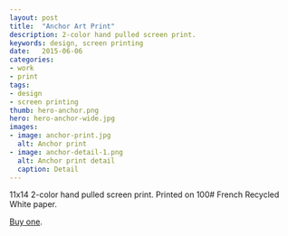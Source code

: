 ```yaml
---
layout: post
title:  "Anchor Art Print"
description: 2-color hand pulled screen print.
keywords: design, screen printing
date:   2015-06-06
categories: 
- work
- print
tags:
- design
- screen printing
thumb: hero-anchor.png
hero: hero-anchor-wide.jpg
images:
- image: anchor-print.jpg
  alt: Anchor print
- image: anchor-detail-1.png
  alt: Anchor print detail
  caption: Detail
---
```

11x14 2-color hand pulled screen print. Printed on 100# French Recycled White paper.

[Buy one](https://www.etsy.com/listing/182892904/california-highway-1-screen-print-16x20).
